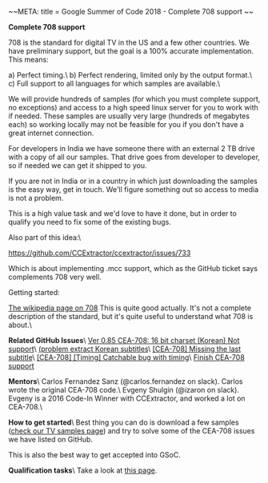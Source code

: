 
~~META:
title = Google Summer of Code 2018 - Complete 708 support
~~

**Complete 708 support**

708 is the standard for digital TV in the US and a few other countries. We have preliminary support, but the goal is a 100% accurate implementation. This means:

a) Perfect timing.\\
b) Perfect rendering, limited only by the output format.\\
c) Full support to all languages for which samples are available.\\

We will provide hundreds of samples (for which you must complete support, no exceptions) and access to a high speed linux server for you to work with if needed. These samples are usually very large (hundreds of megabytes each) so working locally may not be feasible for you if you don't have a great internet connection.

For developers in India we have someone there with an external 2 TB drive with a copy of all our samples. That drive goes from developer to developer, so if needed we can get it shipped to you.

If you are not in India or in a country in which just downloading the samples is the easy way, get in touch. We'll figure something out so access to media is not a problem.

This is a high value task and we'd love to have it done, but in order to qualify you need to fix some of the existing bugs.

Also part of this idea:\\ 

https://github.com/CCExtractor/ccextractor/issues/733

Which is about implementing .mcc support, which as the GitHub ticket says complements 708 very well.

Getting started: 

[The wikipedia page on 708](https///en.wikipedia.org/wiki/CEA-708) This is quite good actually. It's not a complete description of the standard, but it's quite useful to understand what 708 is about.\\

__**Related GitHub Issues**__\\
[Ver 0.85 CEA-708: 16 bit charset (Korean) Not support](https///github.com/CCExtractor/ccextractor/issues/690)\\
[(problem extract Korean subtitles](https///github.com/CCExtractor/ccextractor/issues/677)\\
[[CEA-708] Missing the last subtitle](https///github.com/CCExtractor/ccextractor/issues/646)\\
[[CEA-708] [Timing] Catchable bug with timing](https///github.com/CCExtractor/ccextractor/issues/641)\\
[Finish CEA-708 support](https///github.com/CCExtractor/ccextractor/issues/3)

__**Mentors**__\\
Carlos Fernandez Sanz (@carlos.fernandez on slack). Carlos wrote the original CEA-708 code.\\
Evgeny Shulgin (@izaron on slack). Evgeny is a 2016 Code-In Winner with CCExtractor, and worked a lot on CEA-708.\\

__**How to get started**__\\
Best thing you can do is download a few samples ([check our TV samples page](public/general/tvsamples)) and try to solve some of the CEA-708 issues we have listed on GitHub.

This is also the best way to get accepted into GSoC.

**Qualification tasks**\\
Take a look at [this page](https///ccextractor.org/public/gsoc/takehome).


